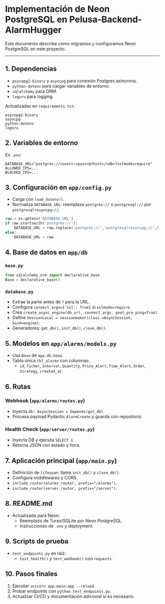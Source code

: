 # Implementación de Neon PostgreSQL en Pelusa-Backend-AlarmHugger

Este documento describe cómo migramos y configuramos Neon PostgreSQL en este proyecto.

---

## 1. Dependencias

- `psycopg2-binary` y `asyncpg` para conexión Postgres asíncrona.
- `python-dotenv` para cargar variables de entorno.
- `sqlalchemy` para ORM.
- `loguru` para logging.

Actualizadas en `requirements.txt`:
```text
psycopg2-binary
asyncpg
python-dotenv
loguru
```  

## 2. Variables de entorno

En `.env`:
```env
DATABASE_URL="postgres://<user>:<pass>@<host>/<db>?sslmode=require"
ALLOWED_IPS=...
BLOCKED_IPS=...
```  

## 3. Configuración en `app/config.py`

- Carga con `load_dotenv()`.
- Normaliza `DATABASE_URL`: reemplaza `postgres://` o `postgresql://` por `postgresql+asyncpg://`.

```python
raw = os.getenv('DATABASE_URL')
if raw.startswith('postgres://'):
    DATABASE_URL = raw.replace('postgres://','postgresql+asyncpg://',1)
else:
    DATABASE_URL = raw
```

## 4. Base de datos en `app/db`

### `base.py`
```python
from sqlalchemy.orm import declarative_base
Base = declarative_base()
```

### `database.py`
- Extrae la parte antes de `?` para la URL.
- Configura `connect_args={'ssl': True}` si `sslmode=require`.
- Crea `create_async_engine(db_url, connect_args, pool_pre_ping=True)`.
- Define `SessionLocal = sessionmaker(class_=AsyncSession, bind=engine)`.
- Generadores: `get_db()`, `init_db()`, `close_db()`.

## 5. Modelos en `app/alarms/models.py`

- Usa `Base` de `app.db.base`.
- Tabla única `tbl_alarms` con columnas:
  - `id`, `Ticker`, `Interval`, `Quantity`, `Price_Alert`, `Time_Alert`, `Order`, `Strategy`, `created_at`.

## 6. Rutas

### Webhook (`app/alarms/routes.py`)
- Inyecta `db: AsyncSession = Depends(get_db)`.
- Procesa payload Pydantic `AlarmCreate` y guarda con repositorio.

### Health Check (`app/server/routes.py`)
- Inyecta DB y ejecuta `SELECT 1`.
- Retorna JSON con estado y hora.

## 7. Aplicación principal (`app/main.py`)

- Definición de `lifespan`: llama `init_db()` y `close_db()`.
- Configura middlewares y CORS.
- `include_router(alarms_router, prefix="/alarms")`.
- `include_router(server_router, prefix="/server")`.

## 8. README.md

- Actualizada para Neon:
  - Reemplazo de Turso/SQLite por Neon PostgreSQL.
  - Instrucciones de `.env` y deployment.

## 9. Scripts de prueba

- `test_endpoints.py` en raíz:
  - `test_health()` y `test_webhook()` con `requests`.

## 10. Pasos finales

1. Ejecutar `uvicorn app.main:app --reload`.
2. Probar endpoints con `python test_endpoints.py`.
3. Actualizar CI/CD y documentación adicional si es necesario.
